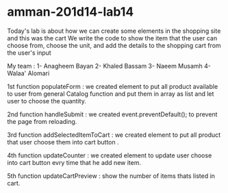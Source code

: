 # amman-201d14-lab14

Today's lab is about how we can create some elements in the shopping site and this was the cart
We write the code to show the item that the user can choose from, choose the unit, and add the details to the shopping cart from the user's input

My team :
1- Anagheem Bayan
2- Khaled Bassam 
3- Naeem Musamh
4- Walaa' Alomari

1st function populateForm :
we created element to put all product available to user from general Catalog function and put them in array as list and let user to choose the quantity.

2nd function handleSubmit : 
we created event.preventDefault(); to prevent the page from reloading.


3rd function addSelectedItemToCart : 
we created element to put all product that user choose them into cart button .


4th function updateCounter : 
we created element to update user choose into cart button evry time that he add new item.

5th function updateCartPreview : 
show the number of items thats listed in cart.